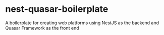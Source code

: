 # nest-quasar-boilerplate
A boilerplate for creating web platforms using NestJS as  the backend and Quasar Framework as the front end

